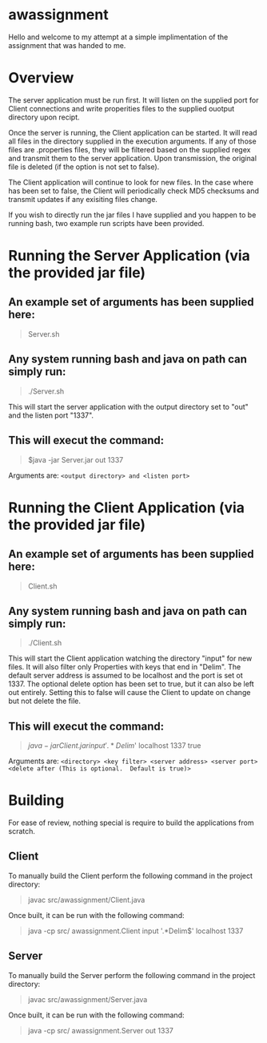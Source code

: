 # awassignment

Hello and welcome to my attempt at a simple implimentation of the assignment that was handed to me.

# Overview
The server application must be run first. It will listen on the supplied port for Client connections and write 
properities files to the supplied ouotput directory upon recipt.

Once the server is running, the Client application can be started. It will read all files in the directory supplied
in the execution arguments. If any of those files are .properties files, they will be filtered based on the 
supplied regex and transmit them to the server application. Upon transmission, the original file is deleted (if 
the <delete after> option is not set to false). 

The Client application will continue to look for new files. In the case where <delete after> has been set to false, 
the Client will periodically check MD5 checksums and transmit updates if any exisiting files change.

If you wish to directly run the jar files I have supplied and you happen to be running bash, two example run scripts have been provided.

# Running the Server Application (via the provided jar file)
## An example set of arguments has been supplied here:
>Server.sh

## Any system running bash and java on path can simply run:
>./Server.sh

This will start the server application with the output directory set to "out" and the listen port "1337".

## This will execut the command:
>$java -jar Server.jar out 1337

Arguments are: `<output directory> and <listen port>`


# Running the Client Application (via the provided jar file) 
## An example set of arguments has been supplied here:
>Client.sh

## Any system running bash and java on path can simply run:
>./Client.sh

This will start the Client application watching the directory "input" for new files. It will also filter only 
Properties with keys that end in "Delim". The default server address is assumed to be localhost and the port 
is set ot 1337. The optional delete option has been set to true, but it can also be left out entirely. 
Setting this to false will cause the Client to update on change but not delete the file.

## This will execut the command:
>$java -jar Client.jar input '.*Delim$' localhost 1337 true

Arguments are: `<directory> <key filter> <server address> <server port> <delete after (This is optional.  Default is true)>`


# Building 
For ease of review, nothing special is require to build the applications from scratch.

## Client
To manually build the Client perform the following command in the project directory:
>javac src/awassignment/Client.java

Once built, it can be run with the following command:
>java -cp src/ awassignment.Client input '.*Delim$' localhost 1337


## Server
To manually build the Server perform the following command in the project directory:
>javac src/awassignment/Server.java

Once built, it can be run with the following command:
>java -cp src/ awassignment.Server out 1337

